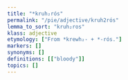 ```yaml
---
title: "*kruh₂rós"
permalink: "/pie/adjective/kruh2rós"
lemma_to_sort: "kruh₂ros"
klass: adjective
etymology: ["From *krewh₂- +‎ *-rós."]
markers: []
synonyms: []
definitions: [["bloody"]]
topics: []
---
```

